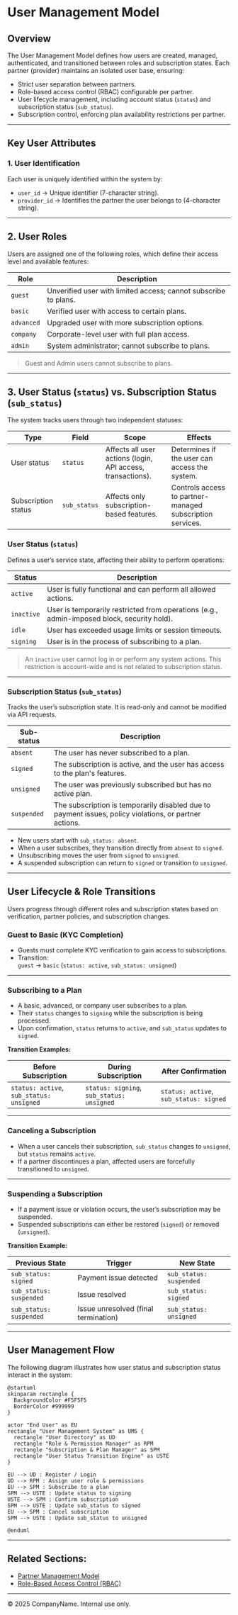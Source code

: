 # User Management Model

## Overview

The User Management Model defines how users are created, managed, authenticated, and transitioned between roles and subscription states. Each partner (provider) maintains an isolated user base, ensuring:

- Strict user separation between partners.  
- Role-based access control (RBAC) configurable per partner.  
- User lifecycle management, including account status (`status`) and subscription status (`sub_status`).  
- Subscription control, enforcing plan availability restrictions per partner.  

---

## Key User Attributes

### 1. User Identification

Each user is uniquely identified within the system by:

- `user_id` → Unique identifier (7-character string).  
- `provider_id` → Identifies the partner the user belongs to (4-character string).  

---

## 2. User Roles

Users are assigned one of the following roles, which define their access level and available features:

| Role      | Description |
|-----------|----------------|
| `guest`   | Unverified user with limited access; cannot subscribe to plans. |
| `basic`   | Verified user with access to certain plans. |
| `advanced` | Upgraded user with more subscription options. |
| `company` | Corporate-level user with full plan access. |
| `admin`   | System administrator; cannot subscribe to plans. |

> Guest and Admin users cannot subscribe to plans.

---

## 3. User Status (`status`) vs. Subscription Status (`sub_status`)

The system tracks users through two independent statuses:

| Type                 | Field        | Scope        | Effects |
|----------------------|-------------|-------------|---------|
| User status         | `status`     | Affects all user actions (login, API access, transactions). | Determines if the user can access the system. |
| Subscription status | `sub_status` | Affects only subscription-based features. | Controls access to partner-managed subscription services. |

### User Status (`status`)

Defines a user’s service state, affecting their ability to perform operations:

| Status    | Description |
|-----------|----------------|
| `active`  | User is fully functional and can perform all allowed actions. |
| `inactive` | User is temporarily restricted from operations (e.g., admin-imposed block, security hold). |
| `idle`    | User has exceeded usage limits or session timeouts. |
| `signing` | User is in the process of subscribing to a plan. |

> An `inactive` user cannot log in or perform any system actions. This restriction is account-wide and is not related to subscription status.

---

### Subscription Status (`sub_status`)

Tracks the user’s subscription state. It is read-only and cannot be modified via API requests.

| Sub-status  | Description |
|------------|----------------|
| `absent`   | The user has never subscribed to a plan. |
| `signed`   | The subscription is active, and the user has access to the plan's features. |
| `unsigned` | The user was previously subscribed but has no active plan. |
| `suspended` | The subscription is temporarily disabled due to payment issues, policy violations, or partner actions. |

- New users start with `sub_status: absent`.  
- When a user subscribes, they transition directly from `absent` to `signed`.  
- Unsubscribing moves the user from `signed` to `unsigned`.  
- A suspended subscription can return to `signed` or transition to `unsigned`.  

---

## User Lifecycle & Role Transitions

Users progress through different roles and subscription states based on verification, partner policies, and subscription changes.

### Guest to Basic (KYC Completion)

- Guests must complete KYC verification to gain access to subscriptions.
- Transition:  
  `guest` → `basic` (`status: active`, `sub_status: unsigned`)

---

### Subscribing to a Plan

- A basic, advanced, or company user subscribes to a plan.
- Their `status` changes to `signing` while the subscription is being processed.
- Upon confirmation, `status` returns to `active`, and `sub_status` updates to `signed`.

**Transition Examples:**

| Before Subscription | During Subscription | After Confirmation |
|---------------------|--------------------|--------------------|
| `status: active`, `sub_status: unsigned` | `status: signing`, `sub_status: unsigned` | `status: active`, `sub_status: signed` |

---

### Canceling a Subscription

- When a user cancels their subscription, `sub_status` changes to `unsigned`, but `status` remains `active`.
- If a partner discontinues a plan, affected users are forcefully transitioned to `unsigned`.

---

### Suspending a Subscription

- If a payment issue or violation occurs, the user’s subscription may be suspended.
- Suspended subscriptions can either be restored (`signed`) or removed (`unsigned`).

**Transition Example:**

| Previous State | Trigger | New State |
|---------------|---------|-----------|
| `sub_status: signed` | Payment issue detected | `sub_status: suspended` |
| `sub_status: suspended` | Issue resolved | `sub_status: signed` |
| `sub_status: suspended` | Issue unresolved (final termination) | `sub_status: unsigned` |

---

## User Management Flow

The following diagram illustrates how user status and subscription status interact in the system:

```plantuml
@startuml
skinparam rectangle {
  BackgroundColor #F5F5F5
  BorderColor #999999
}

actor "End User" as EU
rectangle "User Management System" as UMS {
  rectangle "User Directory" as UD
  rectangle "Role & Permission Manager" as RPM
  rectangle "Subscription & Plan Manager" as SPM
  rectangle "User Status Transition Engine" as USTE
}

EU --> UD : Register / Login
UD --> RPM : Assign user role & permissions
EU --> SPM : Subscribe to a plan
SPM --> USTE : Update status to signing
USTE --> SPM : Confirm subscription
SPM --> USTE : Update sub_status to signed
EU --> SPM : Cancel subscription
SPM --> USTE : Update sub_status to unsigned

@enduml
```

---

## Related Sections:

- [Partner Management Model](partner_management.md)
- [Role-Based Access Control (RBAC)](../security/rbac.md)

---

© 2025 CompanyName. Internal use only.
